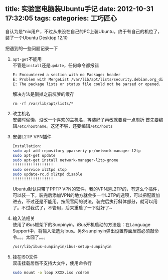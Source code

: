 title: 实验室电脑装Ubuntu手记
date: 2012-10-31 17:32:05
tags:
categories: 工巧匠心
---

自认为是*nix用户，不过从来没在自己的PC上装Ubuntu，终于有自己的机位了，装了一个Ubuntu Desktop 12.10

把遇到的一些问题记录一下

1. `apt-get`不能用  
不管是`install`还是`update`，任何命令都报错

	```bash
	E: Encountered a section with no Package: header
	E: Problem with MergeList /var/lib/apt/lists/security.debian.org_dists_squeeze_updates_contrib_i18n_Translation-en
	E: The package lists or status file could not be parsed or opened.
	```

	解决方法是删掉之前坑爹的缓存

	```
	rm -rf /var/lib/apt/lists/*
	```

2. 改主机名  
安装时偷懒，没改一个喜欢的主机名，等装好了再改就要费一点周折
首先要编辑`/etc/hostname`。这还不够，还要编辑`/etc/hosts`

3. 安装L2TP VPN插件  

	```bash
	Installation:
	sudo apt-add-repository ppa:seriy-pr/network-manager-l2tp
	sudo apt-get update
	sudo apt-get install network-manager-l2tp-gnome
	!!!!!!!!!!!!!!!!!!
	sudo service xl2tpd stop
	sudo update-rc.d xl2tpd disable
	!!!!!!!!!!!!!!!!!!
	```

	Ubuntu默认只带了PPTP VPN的软件，我的VPN是L2TP的，有这么个插件，可以装一下。装完后添加VPN的地方就会多一个L2TP的选项，可以把配置加进去，不过还是不能用。按照官网的说法，装完后执行斜体部分，就可以用了。不过我试了，不管用，后来重启了一下就好了~

4. 输入法相关  
使用了iBus框架下的Sunpinyin。iBus开机启动的方法是：在Language Support中，将输入法选为ibus。另外sunpinyin弹出设置界面居然必须敲命令。。。太囧了。。。

	```bash
	/usr/lib/ibus-sunpinyin/ibus-setup-sunpinyin
	```

5. 挂在ISO文件  
双击挂载居然不支持大文件，使用命令行

	```bash
	sudo mount -o loop XXXX.iso /cdrom
	```
